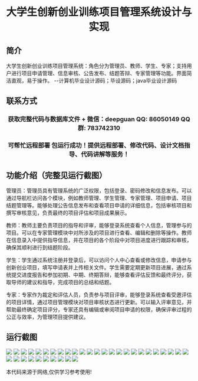 <p><h1 align="center">大学生创新创业训练项目管理系统设计与实现</h1></p>

## 简介
大学生创新创业训练项目管理系统：角色分为管理员、教师、学生、专家；支持用户进行项目申请管理、信息审核、公告发布、结题答辩、专家管理等功能。界面简洁直观，易于操作。    --计算机毕业设计源码；毕设源码；java毕业设计源码


## 联系方式
<p><h3 align="center">获取完整代码与数据库文件 + 微信：deepguan QQ: 86050149 QQ群: 783742310</h3></p>
<p><h3 align="center">可帮忙远程部署 包运行成功！提供远程部署、修改代码、设计文档指导、代码讲解等服务！</h3></p>

## 功能介绍（完整见运行截图）
管理员：管理员具有管理系统的广泛权限，包括登录、密码修改和信息发布。可以通过导航栏访问各个模块，例如教师管理、学生管理、专家管理、项目申请、项目结题管理等。能够处理公告信息发布和查看项目申请的详细信息，包括审核项目和撰写审核意见，负责最终的项目评估和项目成果展示。

教师：教师主要负责项目的指导和评审，能够登录系统查看个人信息，管理参与的项目。可以在专家管理模块中对所涉及的项目进行查看、编辑和删除等操作。教师在信息录入中提供指导信息，并在项目的各个阶段中对项目进度进行跟踪和审核，确保其顺利进行到结题阶段。

学生：学生通过系统注册并登录后，可以访问个人中心查看或修改信息，申请参与创新创业项目，填写申请表并上传相关文件。学生需要定期更新项目进展，通过系统提交进度报告和参加初期、中期、终期答辩，能够查看评估反馈和最终评分，获取导师的建议和指导，完成项目的总结和结题。

专家：专家作为裁定和评估人员，负责参与项目评审，能够登录系统查看受邀评估的项目详情，通过项目管理模块对项目审核状态进行更新。可以输入评审意见，并帮助最终确定项目评分，专家还具有编辑或审阅项目申请的权限，确保评审过程的公正与效率，为管理项目提供建议。


## 运行截图
![](https://bs-1329754181.cos.ap-shanghai.myqcloud.com/spring/CollegeStudentInnovationEntrepreneurshipProjectManagementSystemDesignAndImplementation/img/001.jpg)
![](https://bs-1329754181.cos.ap-shanghai.myqcloud.com/spring/CollegeStudentInnovationEntrepreneurshipProjectManagementSystemDesignAndImplementation/img/002.jpg)
![](https://bs-1329754181.cos.ap-shanghai.myqcloud.com/spring/CollegeStudentInnovationEntrepreneurshipProjectManagementSystemDesignAndImplementation/img/003.jpg)
![](https://bs-1329754181.cos.ap-shanghai.myqcloud.com/spring/CollegeStudentInnovationEntrepreneurshipProjectManagementSystemDesignAndImplementation/img/004.jpg)
![](https://bs-1329754181.cos.ap-shanghai.myqcloud.com/spring/CollegeStudentInnovationEntrepreneurshipProjectManagementSystemDesignAndImplementation/img/005.jpg)
![](https://bs-1329754181.cos.ap-shanghai.myqcloud.com/spring/CollegeStudentInnovationEntrepreneurshipProjectManagementSystemDesignAndImplementation/img/006.jpg)
![](https://bs-1329754181.cos.ap-shanghai.myqcloud.com/spring/CollegeStudentInnovationEntrepreneurshipProjectManagementSystemDesignAndImplementation/img/007.jpg)
![](https://bs-1329754181.cos.ap-shanghai.myqcloud.com/spring/CollegeStudentInnovationEntrepreneurshipProjectManagementSystemDesignAndImplementation/img/008.jpg)
![](https://bs-1329754181.cos.ap-shanghai.myqcloud.com/spring/CollegeStudentInnovationEntrepreneurshipProjectManagementSystemDesignAndImplementation/img/009.jpg)
![](https://bs-1329754181.cos.ap-shanghai.myqcloud.com/spring/CollegeStudentInnovationEntrepreneurshipProjectManagementSystemDesignAndImplementation/img/010.jpg)
![](https://bs-1329754181.cos.ap-shanghai.myqcloud.com/spring/CollegeStudentInnovationEntrepreneurshipProjectManagementSystemDesignAndImplementation/img/011.jpg)
![](https://bs-1329754181.cos.ap-shanghai.myqcloud.com/spring/CollegeStudentInnovationEntrepreneurshipProjectManagementSystemDesignAndImplementation/img/012.jpg)
![](https://bs-1329754181.cos.ap-shanghai.myqcloud.com/spring/CollegeStudentInnovationEntrepreneurshipProjectManagementSystemDesignAndImplementation/img/013.jpg)
![](https://bs-1329754181.cos.ap-shanghai.myqcloud.com/spring/CollegeStudentInnovationEntrepreneurshipProjectManagementSystemDesignAndImplementation/img/014.jpg)
![](https://bs-1329754181.cos.ap-shanghai.myqcloud.com/spring/CollegeStudentInnovationEntrepreneurshipProjectManagementSystemDesignAndImplementation/img/015.jpg)
![](https://bs-1329754181.cos.ap-shanghai.myqcloud.com/spring/CollegeStudentInnovationEntrepreneurshipProjectManagementSystemDesignAndImplementation/img/016.jpg)
![](https://bs-1329754181.cos.ap-shanghai.myqcloud.com/spring/CollegeStudentInnovationEntrepreneurshipProjectManagementSystemDesignAndImplementation/img/017.jpg)
![](https://bs-1329754181.cos.ap-shanghai.myqcloud.com/spring/CollegeStudentInnovationEntrepreneurshipProjectManagementSystemDesignAndImplementation/img/018.jpg)
![](https://bs-1329754181.cos.ap-shanghai.myqcloud.com/spring/CollegeStudentInnovationEntrepreneurshipProjectManagementSystemDesignAndImplementation/img/019.jpg)
![](https://bs-1329754181.cos.ap-shanghai.myqcloud.com/spring/CollegeStudentInnovationEntrepreneurshipProjectManagementSystemDesignAndImplementation/img/020.jpg)
![](https://bs-1329754181.cos.ap-shanghai.myqcloud.com/spring/CollegeStudentInnovationEntrepreneurshipProjectManagementSystemDesignAndImplementation/img/021.jpg)
![](https://bs-1329754181.cos.ap-shanghai.myqcloud.com/spring/CollegeStudentInnovationEntrepreneurshipProjectManagementSystemDesignAndImplementation/img/022.jpg)
![](https://bs-1329754181.cos.ap-shanghai.myqcloud.com/spring/CollegeStudentInnovationEntrepreneurshipProjectManagementSystemDesignAndImplementation/img/023.jpg)
![](https://bs-1329754181.cos.ap-shanghai.myqcloud.com/spring/CollegeStudentInnovationEntrepreneurshipProjectManagementSystemDesignAndImplementation/img/024.jpg)
![](https://bs-1329754181.cos.ap-shanghai.myqcloud.com/spring/CollegeStudentInnovationEntrepreneurshipProjectManagementSystemDesignAndImplementation/img/025.jpg)
![](https://bs-1329754181.cos.ap-shanghai.myqcloud.com/spring/CollegeStudentInnovationEntrepreneurshipProjectManagementSystemDesignAndImplementation/img/026.jpg)
![](https://bs-1329754181.cos.ap-shanghai.myqcloud.com/spring/CollegeStudentInnovationEntrepreneurshipProjectManagementSystemDesignAndImplementation/img/027.jpg)
![](https://bs-1329754181.cos.ap-shanghai.myqcloud.com/spring/CollegeStudentInnovationEntrepreneurshipProjectManagementSystemDesignAndImplementation/img/028.jpg)
![](https://bs-1329754181.cos.ap-shanghai.myqcloud.com/spring/CollegeStudentInnovationEntrepreneurshipProjectManagementSystemDesignAndImplementation/img/029.jpg)
![](https://bs-1329754181.cos.ap-shanghai.myqcloud.com/spring/CollegeStudentInnovationEntrepreneurshipProjectManagementSystemDesignAndImplementation/img/030.jpg)
![](https://bs-1329754181.cos.ap-shanghai.myqcloud.com/spring/CollegeStudentInnovationEntrepreneurshipProjectManagementSystemDesignAndImplementation/img/031.jpg)
![](https://bs-1329754181.cos.ap-shanghai.myqcloud.com/spring/CollegeStudentInnovationEntrepreneurshipProjectManagementSystemDesignAndImplementation/img/032.jpg)
![](https://bs-1329754181.cos.ap-shanghai.myqcloud.com/spring/CollegeStudentInnovationEntrepreneurshipProjectManagementSystemDesignAndImplementation/img/033.jpg)
![](https://bs-1329754181.cos.ap-shanghai.myqcloud.com/spring/CollegeStudentInnovationEntrepreneurshipProjectManagementSystemDesignAndImplementation/img/034.jpg)
![](https://bs-1329754181.cos.ap-shanghai.myqcloud.com/spring/CollegeStudentInnovationEntrepreneurshipProjectManagementSystemDesignAndImplementation/img/035.jpg)

<p>本代码来源于网络,仅供学习参考使用!</p>

